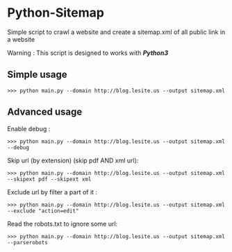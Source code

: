 Python-Sitemap
==============
Simple script to crawl a website and create a sitemap.xml of all public link in a website

Warning : This script is designed to works with ***Python3***

Simple usage
------------
	>>> python main.py --domain http://blog.lesite.us --output sitemap.xml

Advanced usage
--------------

Enable debug :

	>>> python main.py --domain http://blog.lesite.us --output sitemap.xml --debug

Skip url (by extension) (skip pdf AND xml url):

	>>> python main.py --domain http://blog.lesite.us --output sitemap.xml --skipext pdf --skipext xml 

Exclude url by filter a part of it :

	>>> python main.py --domain http://blog.lesite.us --output sitemap.xml --exclude "action=edit"

Read the robots.txt to ignore some url:

	>>> python main.py --domain http://blog.lesite.us --output sitemap.xml --parserobots

